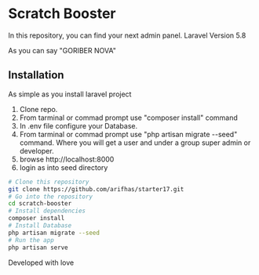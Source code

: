 # Scratch Booster

In this repository, you can find your next admin panel.
Laravel Version 5.8

As you can say "GORIBER NOVA"

## Installation

As simple as you install laravel project
1. Clone repo.
2. From tarminal or commad prompt use "composer install" command
3. In .env file configure your Database.
4. From tarminal or commad prompt use "php artisan migrate --seed" command.
    Where you will get a user and under a group super admin or developer.
5. browse http://localhost:8000
6. login as into seed directory

```bash
# Clone this repository
git clone https://github.com/arifhas/starter17.git
# Go into the repository
cd scratch-booster
# Install dependencies
composer install
# Install Database
php artisan migrate --seed
# Run the app
php artisan serve
```

Developed with love
